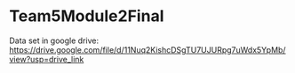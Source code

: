 # Team5Module2Final
Data set in google drive: https://drive.google.com/file/d/11Nuq2KishcDSgTU7UJURpg7uWdx5YpMb/view?usp=drive_link